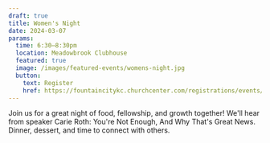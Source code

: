 ```yaml
---
draft: true
title: Women's Night
date: 2024-03-07
params:
  time: 6:30–8:30pm
  location: Meadowbrook Clubhouse
  featured: true
  image: /images/featured-events/womens-night.jpg
  button:
    text: Register
    href: https://fountaincitykc.churchcenter.com/registrations/events/2128231
---
```


Join us for a great night of food, fellowship, and growth together! We'll hear from speaker Carie Roth: You're Not Enough, And Why That's Great News. Dinner, dessert, and time to connect with others.

<!--more-->
